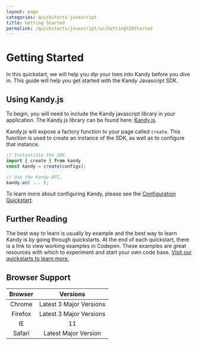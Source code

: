 ```yaml
---
layout: page
categories: quickstarts-javascript
title: Getting Started
permalink: /quickstarts/javascript/uc/Getting%20Started
---
```


# Getting Started

In this quickstart, we will help you dip your toes into Kandy before you dive in. This guide will help you get started with the Kandy Javascript SDK.

## Using Kandy.js

To begin, you will need to include the Kandy javascript library in your application. The Kandy.js library can be found here: [Kandy.js](https://cdn.jsdelivr.net/gh/Kandy-IO/kandy-uc-js-sdk-3.x@344/dist/kandy.js).

Kandy.js will expose a factory function to your page called `create`. This function is used to create an instance of the SDK, as well as to configure that instance.

```  javascript
// Instantiate the SDK.
import { create } from kandy
const kandy = create(configs);

// Use the Kandy API.
kandy.on( ... );
```

To learn more about configuring Kandy, please see the [Configuration Quickstart](Configurations).

## Further Reading

The best way to learn is usually by example and the best way to learn Kandy is by going through quickstarts. At the end of each quickstart, there is a link to view working examples in Codepen. These examples are great resources with which to experiment and start your own code base. [Visit our quickstarts to learn more.](../)

## Browser Support

| Browser |        Versions         |
|:-------:|:-----------------------:|
| Chrome  | Latest 3 Major Versions |
| Firefox | Latest 3 Major Versions |
|   IE    |           11            |
| Safari  |  Latest Major Version   |


